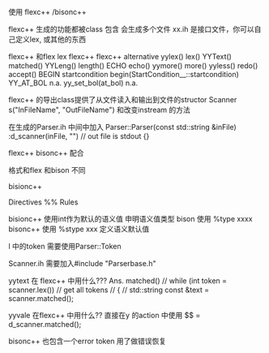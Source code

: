 使用 flexc++ /bisonc++

flexc++ 
  生成的功能都被class 包含
  会生成多个文件
  xx.ih 是接口文件，你可以自己定义lex, 或其他的东西

flexc++ 和flex
lex 	flexc++ 	flexc++ alternative
yylex() 	lex()
YYText() 	matched()
YYLeng() 	length()
ECHO 	echo()
yymore() 	more()
yyless() 	redo() 	accept()
BEGIN startcondition 	begin(StartCondition__::startcondition)
YY_AT_BOL 	n.a.
yy_set_bol(at_bol) 	n.a.

flexc++ 的导出class提供了从文件读入和输出到文件的structor
     Scanner s("InFileName", "OutFileName")
     和改变instream 的方法

在生成的Parser.ih 中间中加入
Parser::Parser(const std::string &inFile) 
     :d_scanner(inFile, "") // out file is stdout
{}

flexc++
bisonc++ 配合

格式和flex 和bison 不同

bisionc++

Directives
%%
Rules




bisionc++ 使用int作为默认的语义值
申明语义值类型 bison 使用 %type xxxx
bisonc++ 使用 %stype xxx 定义语义默认值

l 中的token 需要使用Parser::Token

Scanner.ih 需要加入#include "Parserbase.h"


yytext 在 flexc++ 中用什么???
Ans. matched()
//  while (int token = scanner.lex()) // get all tokens
//  {
//    std::string const &text = scanner.matched();

yyvale 在flexc++ 中用什么??
   直接在y 的action 中使用 $$ = d_scanner.matched();

bisonc++ 也包含一个error token
 用了做错误恢复
